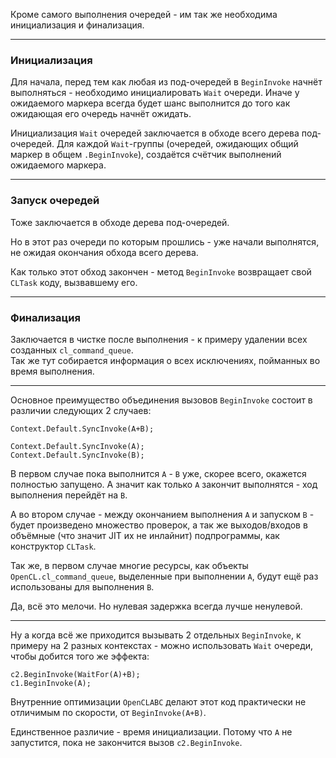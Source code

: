 ﻿


Кроме самого выполнения очередей - им так же необходима инициализация и финализация.

---
### Инициализация

Для начала, перед тем как любая из под-очередей в `BeginInvoke` начнёт выполняться - необходимо инициалировать `Wait` очереди.
Иначе у ожидаемого маркера всегда будет шанс выполнится до того как ожидающая его очередь начнёт ожидать.

Инициализация `Wait` очередей заключается в обходе всего дерева под-очередей.
Для каждой `Wait`-группы (очередей, ожидающих общий маркер в общем `.BeginInvoke`),
создаётся счётчик выполнений ожидаемого маркера.

---
### Запуск очередей

Тоже заключается в обходе дерева под-очередей.

Но в этот раз очереди по которым прошлись - уже начали выполнятся, не ожидая окончания обхода всего дерева.

Как только этот обход закончен - метод `BeginInvoke` возвращает свой `CLTask` коду, вызвавшему его.

---
### Финализация

Заключается в чистке после выполнения - к примеру удалении всех созданных `cl_command_queue`.\
Так же тут собирается информация о всех исключениях, пойманных во время выполнения.

---

Основное преимущество объединения вызовов `BeginInvoke` состоит в различии следующих 2 случаев:
```
Context.Default.SyncInvoke(A+B);
```
```
Context.Default.SyncInvoke(A);
Context.Default.SyncInvoke(B);
```
В первом случае пока выполнится `A` - `B` уже, скорее всего, окажется полностью запущено.
А значит как только `A` закончит выполнятся - ход выполнения перейдёт на `B`.

А во втором случае - между окончанием выполнения `A` и запуском `B` - будет произведено множество проверок,
а так же выходов/входов в объёмные (что значит JIT их не инлайнит) подпрограммы, как конструктор `CLTask`.

Так же, в первом случае многие ресурсы, как объекты `OpenCL.cl_command_queue`,
выделенные при выполнении `A`, будут ещё раз использованы для выполнения `B`.

Да, всё это мелочи. Но нулевая задержка всегда лучше ненулевой.

---

Ну а когда всё же приходится вызывать 2 отдельных `BeginInvoke`, к примеру на 2 разных
контекстах - можно использовать `Wait` очереди, чтобы добится того же эффекта:
```
c2.BeginInvoke(WaitFor(A)+B);
c1.BeginInvoke(A);
```
Внутренние оптимизации `OpenCLABC` делают этот код практически не отличимым по скорости, от `BeginInvoke(A+B)`.

Единственное различие - время инициализации. Потому что `A` не запустится, пока не закончится вызов `c2.BeginInvoke`.


